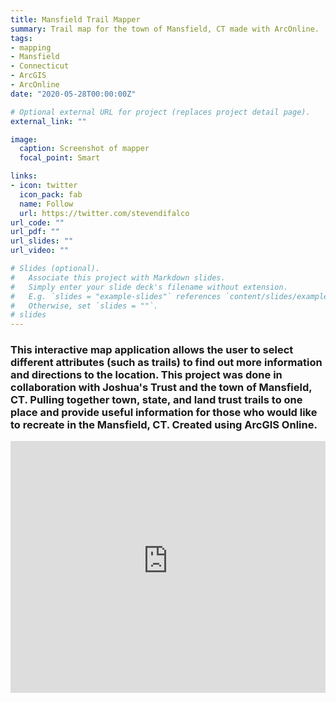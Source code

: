 ```yaml
---
title: Mansfield Trail Mapper
summary: Trail map for the town of Mansfield, CT made with ArcOnline.
tags:
- mapping
- Mansfield
- Connecticut
- ArcGIS
- ArcOnline
date: "2020-05-28T00:00:00Z"

# Optional external URL for project (replaces project detail page).
external_link: ""

image:
  caption: Screenshot of mapper
  focal_point: Smart

links:
- icon: twitter
  icon_pack: fab
  name: Follow
  url: https://twitter.com/stevendifalco
url_code: ""
url_pdf: ""
url_slides: ""
url_video: ""

# Slides (optional).
#   Associate this project with Markdown slides.
#   Simply enter your slide deck's filename without extension.
#   E.g. `slides = "example-slides"` references `content/slides/example-slides.md`.
#   Otherwise, set `slides = ""`.
# slides 
---
```


### This interactive map application allows the user to select different attributes (such as trails) to find out more information and directions to the location. This project was done in collaboration with Joshua's Trust and the town of Mansfield, CT. Pulling together town, state, and land trust trails to one place and provide useful information for those who would like to recreate in the Mansfield, CT. Created using ArcGIS Online.  

<div>
<style>.embed-container {position: relative; padding-bottom: 80%; height: 0; max-width: 100%;} .embed-container iframe, .embed-container object, .embed-container iframe{position: absolute; top: 0; left: 0; width: 100%; height: 100%;} small{position: absolute; z-index: 40; bottom: 0; margin-bottom: -15px;}</style><div class="embed-container"><iframe width="500" height="400" frameborder="0" scrolling="no" marginheight="0" marginwidth="0" title="Mansfield_TrailMap_09092019" src="https://joshuastrust.maps.arcgis.com/apps/View/index.html?appid=624855de80744c0f916567ecc662a7f1"></iframe></div>

<br> 
